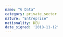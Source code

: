 ```yaml
---
name: "G Data"
category: private_sector
nature: "Entreprise"
nationality: DEU
date_signed: '2018-11-12'
---
```

    